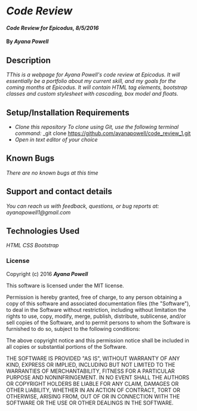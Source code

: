 # _Code Review_

#### _Code Review for Epicodus, 8/5/2016_

#### By _**Ayana Powell**_

## Description

_TThis is a webpage for Ayana Powell's code review at Epicodus. It will essentially be a portfolio about my current skill, and my goals for the coming months at Epicodus. It will contain HTML tag elements, bootstrap classes and custom stylesheet with cascading, box model and floats._

## Setup/Installation Requirements

* _Clone this repository_
    _To clone using Git, use the following terminal command:_
    _git clone https://github.com/ayanapowell/code_review_1.git
* _Open in text editor of your choice_

## Known Bugs

_There are no known bugs at this time_

## Support and contact details

_You can reach us with feedback, questions, or bug reports at: ayanapowell1@gmail.com_

## Technologies Used

_HTML_
_CSS_
_Bootstrap_

### License

Copyright (c) 2016 **_Ayana Powell_**

This software is licensed under the MIT license.

Permission is hereby granted, free of charge, to any person obtaining a copy of this software and associated documentation files (the "Software"), to deal in the Software without restriction, including without limitation the rights to use, copy, modify, merge, publish, distribute, sublicense, and/or sell copies of the Software, and to permit persons to whom the Software is furnished to do so, subject to the following conditions:

The above copyright notice and this permission notice shall be included in all copies or substantial portions of the Software.

THE SOFTWARE IS PROVIDED "AS IS", WITHOUT WARRANTY OF ANY KIND, EXPRESS OR IMPLIED, INCLUDING BUT NOT LIMITED TO THE WARRANTIES OF MERCHANTABILITY, FITNESS FOR A PARTICULAR PURPOSE AND NONINFRINGEMENT. IN NO EVENT SHALL THE AUTHORS OR COPYRIGHT HOLDERS BE LIABLE FOR ANY CLAIM, DAMAGES OR OTHER LIABILITY, WHETHER IN AN ACTION OF CONTRACT, TORT OR OTHERWISE, ARISING FROM, OUT OF OR IN CONNECTION WITH THE SOFTWARE OR THE USE OR OTHER DEALINGS IN THE SOFTWARE.